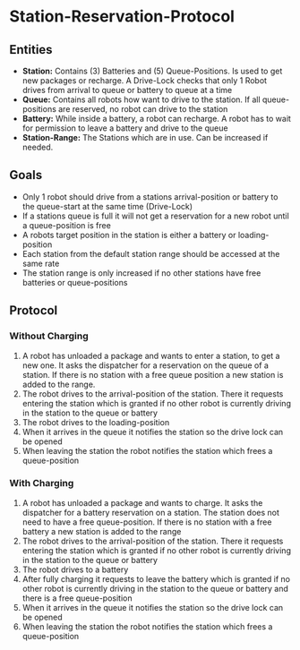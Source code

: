 # Station-Reservation-Protocol

## Entities

- **Station:** Contains (3) Batteries and (5) Queue-Positions. Is used to get new packages or recharge. A Drive-Lock checks that only 1 Robot drives from arrival to queue or battery to queue at a time
- **Queue:** Contains all robots how want to drive to the station. If all queue-positions are reserved, no robot can drive to the station
- **Battery:** While inside a battery, a robot can recharge. A robot has to wait for permission to leave a battery and drive to the queue
- **Station-Range:** The Stations which are in use. Can be increased if needed.

## Goals

- Only 1 robot should drive from a stations arrival-position or battery to the queue-start at the same time (Drive-Lock)
- If a stations queue is full it will not get a reservation for a new robot until a queue-position is free
- A robots target position in the station is either a battery or loading-position
- Each station from the default station range should be accessed at the same rate
- The station range is only increased if no other stations have free batteries or queue-positions

## Protocol

### Without Charging

1. A robot has unloaded a package and wants to enter a station, to get a new one. It asks the dispatcher for a reservation on the queue of a station. If there is no station with a free queue position a new station is added to the range. 
2. The robot drives to the arrival-position of the station. There it requests entering the station which is granted if no other robot is currently driving in the station to the queue or battery
3. The robot drives to the loading-position
4. When it arrives in the queue it notifies the station so the drive lock can be opened
5. When leaving the station the robot notifies the station which frees a queue-position

### With Charging

1. A robot has unloaded a package and wants to charge. It asks the dispatcher for a battery reservation on a station. The station does not need to have a free queue-position. If there is no station with a free battery a new station is added to the range
2. The robot drives to the arrival-position of the station. There it requests entering the station which is granted if no other robot is currently driving in the station to the queue or battery
3. The robot drives to a battery
4. After fully charging it requests to leave the battery which is granted if no other robot is currently driving in the station to the queue or battery and there is a free queue-position
5. When it arrives in the queue it notifies the station so the drive lock can be opened
6. When leaving the station the robot notifies the station which frees a queue-position